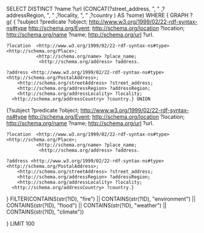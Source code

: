 SELECT DISTINCT ?name ?url (CONCAT(?street_address, ", " ,?addressRegion, ", " ,?locality, ", " ,?country ) AS ?some)
WHERE
{
  GRAPH ?g{
	{ ?subject ?predicate ?object;
          <http://www.w3.org/1999/02/22-rdf-syntax-ns#type> <http://schema.org/Event>;
           <http://schema.org/location> ?location;	
			<http://schema.org/name> ?name;
			<http://schema.org/url> ?url.
    
    ?location  <http://www.w3.org/1999/02/22-rdf-syntax-ns#type> <http://schema.org/Place>;
               <http://schema.org/name> ?place_name;
    			<http://schema.org/address> ?address.
    
    ?address <http://www.w3.org/1999/02/22-rdf-syntax-ns#type> <http://schema.org/PostalAddress>;
     	<http://schema.org/streetAddress> ?street_address;
    	<http://schema.org/addressRegion> ?addressRegion;
     	<http://schema.org/addressLocality> ?locality;
      <http://schema.org/addressCountry> ?country.} UNION
  {?subject ?predicate ?object;
          <http://www.w3.org/1999/02/22-rdf-syntax-ns#type> <http://schema.org/Event>;
           <http://schema.org/location> ?location;	
			<http://schema.org/name> ?name;
			<http://schema.org/url> ?url.
    
    ?location  <http://www.w3.org/1999/02/22-rdf-syntax-ns#type> <http://schema.org/Place>;
               <http://schema.org/name> ?place_name;
    			<http://schema.org/address> ?address.
    
    ?address <http://www.w3.org/1999/02/22-rdf-syntax-ns#type> <http://schema.org/PostalAddress>;
     	<http://schema.org/streetAddress> ?street_address;
    	<http://schema.org/addressRegion> ?addressRegion;
     	<http://schema.org/addressLocality> ?locality;
      <http://schema.org/addressCountry> ?country.} 
  }
FILTER(CONTAINS(str(?ID), "fire") || CONTAINS(str(?ID), "environment") || CONTAINS(str(?ID), "flood") || CONTAINS(str(?ID), "weather") || CONTAINS(str(?ID), "climate"))
 
 
}
LIMIT 100